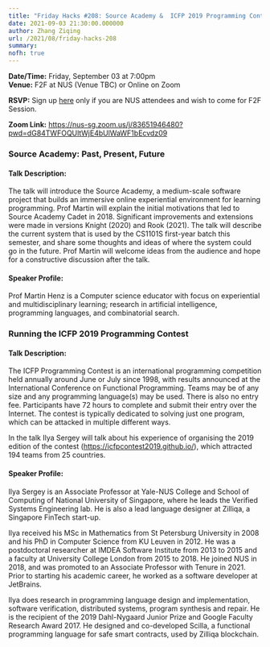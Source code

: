 ```yaml
---
title: "Friday Hacks #208: Source Academy &  ICFP 2019 Programming Contest"
date: 2021-09-03 21:30:00.000000
author: Zhang Ziqing
url: /2021/08/friday-hacks-208
summary:
nofh: true
---
```


**Date/Time:** Friday, September 03 at 7:00pm<br />
**Venue:** F2F at NUS (Venue TBC) or Online on Zoom<br />

**RSVP:** Sign up [here][1] only if you are NUS attendees and wish to come for F2F Session.<br />

**Zoom Link:** https://nus-sg.zoom.us/j/83651946480?pwd=dG84TWFOQUltWjE4bUlWaWF1bEcvdz09

### Source Academy: Past, Present, Future

#### Talk Description:

The talk will introduce the Source Academy, a medium-scale software project that builds an immersive online experiential environment for learning programming. Prof Martin will explain the initial motivations that led to Source Academy Cadet in 2018. Significant improvements and extensions were made in versions Knight (2020) and Rook (2021). The talk will describe the current system that is used by the CS1101S first-year batch this semester, and share some thoughts and ideas of where the system could go in the future. Prof Martin will welcome ideas from the audience and hope for a constructive discussion after the talk.

#### Speaker Profile:

Prof Martin Henz is a Computer science educator with focus on experiential and multidisciplinary learning; research in artificial intelligence, programming languages, and combinatorial search.

### Running the ICFP 2019 Programming Contest

#### Talk Description:

The ICFP Programming Contest is an international programming competition held annually around June or July since 1998, with results announced at the International Conference on Functional Programming. Teams may be of any size and any programming language(s) may be used. There is also no entry fee. Participants have 72 hours to complete and submit their entry over the Internet. The contest is typically dedicated to solving just one program, which can be attacked in multiple different ways.

In the talk Ilya Sergey will talk about his experience of organising the 2019 edition of the contest (https://icfpcontest2019.github.io/), which attracted 194 teams from 25 countries.

#### Speaker Profile:

Ilya Sergey is an Associate Professor at Yale-NUS College and School of Computing of National University of Singapore, where he leads the Verified Systems Engineering lab. He is also a lead language designer at Zilliqa, a Singapore FinTech start-up.

Ilya received his MSc in Mathematics from St Petersburg University in 2008 and his PhD in Computer Science from KU Leuven in 2012. He was a postdoctoral researcher at IMDEA Software Institute from 2013 to 2015 and a faculty at University College London from 2015 to 2018. He joined NUS in 2018, and was promoted to an Associate Professor with Tenure in 2021. Prior to starting his academic career, he worked as a software developer at JetBrains.

Ilya does research in programming language design and implementation, software verification, distributed systems, program synthesis and repair. He is the recipient of the 2019 Dahl-Nygaard Junior Prize and Google Faculty Research Award 2017. He designed and co-developed Scilla, a functional programming language for safe smart contracts, used by Zilliqa blockchain.

[1]: https://nus.campuslabs.com/engage/submitter/form/start/500580
